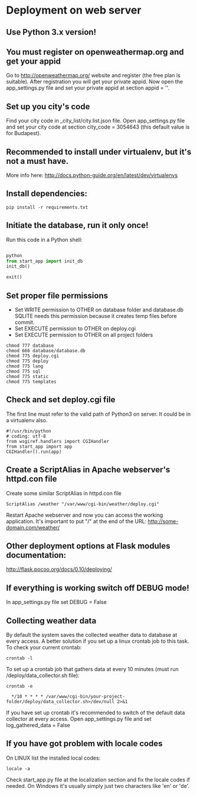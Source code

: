 # Deployment on web server


## Use Python 3.x version!


## You must register on openweathermap.org and get your appid
Go to http://openweathermap.org/ website and register (the free plan is suitable).
After registration you will get your private appid.
Now open the app_settings.py file and set your private appid at section appid = ''.


## Set up you city's code
Find your city code in _city_list/city.list.json file.
Open app_settings.py file and set your city code at section city_code = 3054643 (this default value is for Budapest).


## Recommended to install under virtualenv, but it's not a must have.
More info here: http://docs.python-guide.org/en/latest/dev/virtualenvs


## Install dependencies:
```
pip install -r requirements.txt
```


## Initiate the database, run it only once!
Run this code in a Python shell:
```python

python
from start_app import init_db
init_db()

exit()
```


## Set proper file permissions
- Set WRITE permission to OTHER on database folder and database.db
SQLITE needs this permission because it creates temp files before commit.
- Set EXECUTE permission to OTHER on deploy.cgi
- Set EXECUTE permission to OTHER on all project folders

```
chmod 777 database
chmod 666 database/database.db
chmod 775 deploy.cgi
chmod 775 deploy
chmod 775 lang
chmod 775 sql
chmod 775 static
chmod 775 templates
```


## Check and set deploy.cgi file
The first line must refer to the valid path of Python3 on server.
It could be in a virtualenv also.
```
#!/usr/bin/python
# coding: utf-8
from wsgiref.handlers import CGIHandler
from start_app import app
CGIHandler().run(app)
```

## Create a ScriptAlias in Apache webserver's httpd.con file
Create some similar ScriptAlias in httpd.con file
```
ScriptAlias /weather "/var/www/cgi-bin/weather/deploy.cgi"
```
Restart Apache webserver and now you can access the working application.
It's important to put "/" at the end of the URL:
http://some-domain.com/weather/


## Other deployment options at Flask modules documentation:
http://flask.pocoo.org/docs/0.10/deploying/


## If everything is working switch off DEBUG mode!
In app_settings.py file set DEBUG = False


## Collecting weather data
By default the system saves the collected weather data to database at every access.
A better solution if you set up a linux crontab job to this task.
To check your current crontab:
```
crontab -l
```

To set up a crontab job that gathers data at every 10 minutes (must run /deploy/data_collector.sh file):
```
crontab -e

  */10 * * * * /var/www/cgi-bin/your-project-folder/deploy/data_collector.sh>/dev/null 2>&1
```

If you have set up crontab it's recommended to switch of the default data collector at every access.
Open app_settings.py file and set log_gathered_data = False

## If you have got problem with locale codes
On LINUX list the installed local codes:
```
locale -a
```
Check start_app.py file at the localization section and fix the locale codes if needed.
On Windows it's usually simply just two characters like 'en' or 'de'.
